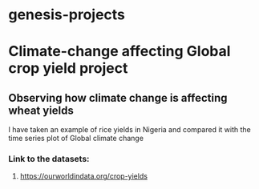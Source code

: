 # genesis-projects
# Climate-change affecting Global crop yield project

## Observing how climate change is affecting wheat yields

I have taken an example of rice yields in Nigeria and compared it with the time series plot of Global climate change

### Link to the datasets:
1. https://ourworldindata.org/crop-yields
